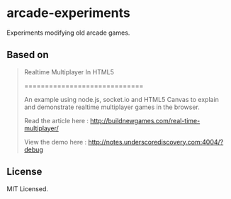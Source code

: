 # arcade-experiments
Experiments modifying old arcade games.

## Based on

>  Realtime Multiplayer In HTML5
>
>  =============================
>
>  An example using node.js, socket.io and HTML5 Canvas to explain and demonstrate realtime multiplayer games in the browser.
>
>  Read the article here :
>  http://buildnewgames.com/real-time-multiplayer/
>
>  View the demo here :
>  http://notes.underscorediscovery.com:4004/?debug

## License
MIT Licensed.
